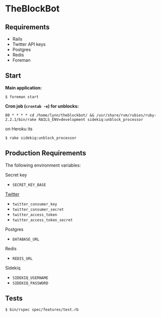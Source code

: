 # TheBlockBot

## Requirements

 * Rails
 * Twitter API keys
 * Postgres
 * Redis
 * Foreman

## Start

**Main application:**

`$ foreman start`

**Cron job (`crontab -e`) for unblocks:**

`00 * * * * cd /home/lynn/theblockbot/ && /usr/share/rvm/rubies/ruby-2.2.1/bin/rake RAILS_ENV=development sidekiq:unblock_processor`

on Heroku its

`$ rake sidekiq:unblock_processor`

## Production Requirements

The following environment variables:

Secret key
* `SECRET_KEY_BASE`

[Twitter](https://apps.twitter.com/)
 * `twitter_consumer_key`
 * `twitter_consumer_secret`
 * `twitter_access_token`
 * `twitter_access_token_secret`

Postgres
 * `DATABASE_URL`

Redis
 * `REDIS_URL`

Sidekiq
 * `SIDEKIQ_USERNAME`
 * `SIDEKIQ_PASSWORD`

## Tests

    $ bin/rspec spec/features/test.rb
